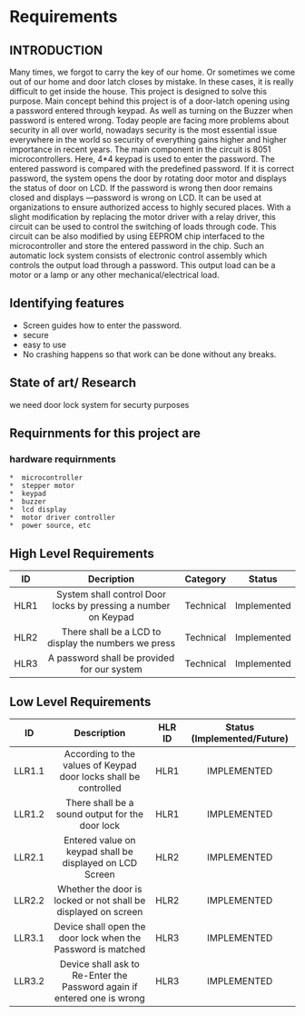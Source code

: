 # Requirements 

## INTRODUCTION

Many times, we forgot to carry the key of our home. Or sometimes we come out of our home and door latch closes by mistake. In these cases, it is really difficult to get inside the house. This project is designed to solve this purpose. Main concept behind this project is of a door-latch opening using a password entered through keypad. As well as turning on the Buzzer when password is entered wrong. Today people are facing more problems about security in all over world, nowadays security is the most essential issue everywhere in the world so security of everything gains higher and higher importance in recent years. The main component in the circuit is 8051 microcontrollers. Here, 4*4 keypad is used to enter the password. The entered password is compared with the predefined password. If it is correct password, the system opens the door by rotating door motor and displays the status of door on LCD. If the password is wrong then door remains closed and displays ―password is wrong on LCD. It can be used at organizations to ensure authorized access to highly secured places. With a slight modification by replacing the motor driver with a relay driver, this circuit can be used to control the switching of loads through code. This circuit can be also modified by using EEPROM chip interfaced to the microcontroller and store the entered password in the chip. Such an automatic lock system consists of electronic control assembly which controls the output load through a password. This output load can be a motor or a lamp or any other mechanical/electrical load.

## Identifying features

* Screen guides how to enter the password.
* secure
* easy to use
* No crashing happens so that work can be done without any breaks.

## State of art/ Research

we need door lock system for securty purposes

## Requirnments for this project are
### hardware requirnments
    *  microcontroller
    *  stepper motor
    *  keypad
    *  buzzer
    *  lcd display
    *  motor driver controller
    *  power source, etc

## High Level Requirements

| ID | Decription | Category | Status |
| :-: |:---------:|:--------:|:------:|
| HLR1 | System shall control Door locks by pressing a number on Keypad | Technical | Implemented |
| HLR2 | There shall be a LCD to display the numbers we press | Technical | Implemented |
| HLR3 | A password shall be provided for our system | Technical | Implemented |

## Low Level Requirements

| ID | Description | HLR ID | Status (Implemented/Future) |
|:-:|:-----------:|:------:|:----------------------------:|
| LLR1.1 | According to the values of Keypad door locks shall be controlled | HLR1 | IMPLEMENTED |
| LLR1.2 | There shall be a sound output for the door lock | HLR1 | IMPLEMENTED |
| LLR2.1 | Entered value on keypad shall be displayed on LCD Screen | HLR2 | IMPLEMENTED |
| LLR2.2 | Whether the door is locked or not shall be displayed on screen | HLR2 | IMPLEMENTED |
| LLR3.1 | Device shall open the door lock when the Password is matched | HLR3 | IMPLEMENTED |
| LLR3.2 | Device shall ask to Re-Enter the Password again if entered one is wrong | HLR3 | IMPLEMENTED |